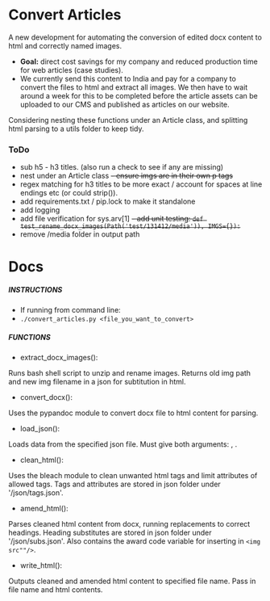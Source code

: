 # Convert Articles

A new development for automating the conversion of edited docx content to html and correctly named images. 

- **Goal:** direct cost savings for my company and reduced production time for web articles (case studies).
- We currently send this content to India and pay for a company to convert the files to html and extract all images. We then have to wait around a week for this to be completed before the article assets can be uploaded to our CMS and published as articles on our website.

Considering nesting these functions under an Article class, and splitting html parsing to a utils folder to keep tidy.

### ToDo

- sub h5 - h3 titles. (also run a check to see if any are missing)
- nest under an Article class
~~- ensure imgs are in their own p tags~~
- regex matching for h3 titles to be more exact / account for spaces at line endings etc (or could strip()).
- add requirements.txt / pip.lock to make it standalone
- add logging
- add file verification for sys.arv[1]
~~- add unit testing: `def test_rename_docx_images(Path('test/131412/media')), IMGS={}):`~~
- remove /media folder in output path

# Docs

##### INSTRUCTIONS

- If running from command line: 
- `./convert_articles.py <file_you_want_to_convert>`

##### FUNCTIONS

- extract_docx_images():

Runs bash shell script to unzip and rename images.
Returns old img path and new img filename in a json for subtitution in html.

- convert_docx(): 

Uses the pypandoc module to convert docx file to html content for parsing.    

- load_json():

Loads data from the specified json file.
Must give both arguments: <folder path>, <file>.

- clean_html():

Uses the bleach module to clean unwanted html tags and limit attributes of allowed tags.
Tags and attributes are stored in json folder under '/json/tags.json'.

- amend_html():

Parses cleaned html content from docx, running replacements to correct headings.
Heading substitutes are stored in json folder under '/json/subs.json'.
Also contains the award code variable for inserting in `<img src""/>`.

- write_html():

Outputs cleaned and amended html content to specified file name.
Pass in file name and html contents.
